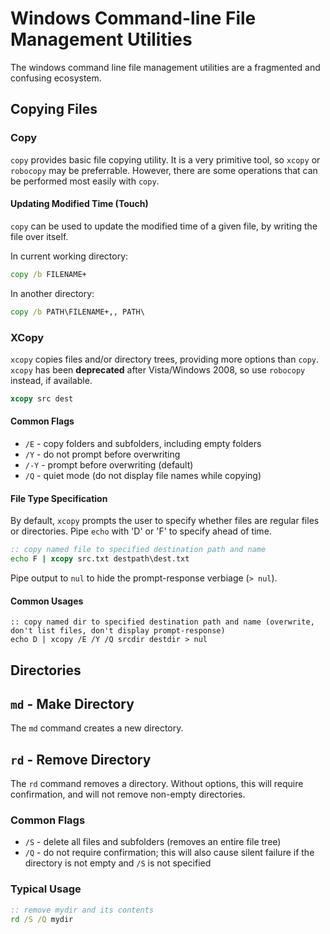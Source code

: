 # Windows Command-line File Management Utilities
The windows command line file management utilities are a fragmented and confusing ecosystem.

## Copying Files

### Copy
`copy` provides basic file copying utility. It is a very primitive tool, so `xcopy` or `robocopy` may be preferrable. However, there are some operations that can be performed most easily with `copy`.

#### Updating Modified Time (Touch)
`copy` can be used to update the modified time of a given file, by writing the file over itself.

In current working directory:
```cmd
copy /b FILENAME+
```

In another directory:
```cmd
copy /b PATH\FILENAME+,, PATH\
```

### XCopy
`xcopy` copies files and/or directory trees, providing more options than `copy`. `xcopy` has been **deprecated** after Vista/Windows 2008, so use `robocopy` instead, if available.

```cmd
xcopy src dest
```

#### Common Flags

* `/E` - copy folders and subfolders, including empty folders
* `/Y` - do not prompt before overwriting
* `/-Y` - prompt before overwriting (default)
* `/Q` - quiet mode (do not display file names while copying)

#### File Type Specification
By default, `xcopy` prompts the user to specify whether files are regular files or directories. Pipe `echo` with 'D' or 'F' to specify ahead of time.

```cmd
:: copy named file to specified destination path and name
echo F | xcopy src.txt destpath\dest.txt

```

Pipe output to `nul` to hide the prompt-response verbiage (`> nul`).

#### Common Usages

```
:: copy named dir to specified destination path and name (overwrite, don't list files, don't display prompt-response)
echo D | xcopy /E /Y /Q srcdir destdir > nul
```

## Directories

## `md` - Make Directory
The `md` command creates a new directory.

## `rd` - Remove Directory
The `rd` command removes a directory. Without options, this will require confirmation, and will not remove non-empty directories.

### Common Flags

* `/S` - delete all files and subfolders (removes an entire file tree)
* `/Q` - do not require confirmation; this will also cause silent failure if the directory is not empty and `/S` is not specified


### Typical Usage
```cmd
:: remove mydir and its contents
rd /S /Q mydir
```

